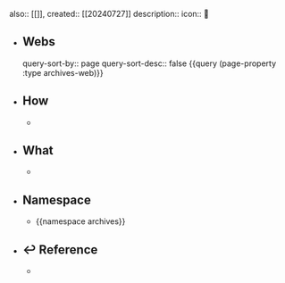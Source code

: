 also:: [[]], 
created:: [[20240727]]
description:: 
icon:: 📄

- ## Webs
  query-sort-by:: page
  query-sort-desc:: false
  {{query (page-property :type archives-web)}}
- ## How
  -
- ## What
  -
- ## Namespace
  - {{namespace archives}}
- ## ↩ Reference
  -